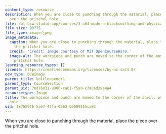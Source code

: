 ```yaml
---
content_type: resource
description: When you are close to punching through the material, place the piece
  over the pritchel hole.
file: /ol-ocw-studio-app/courses/3-a04-modern-blacksmithing-and-physical-metallurgy-fall-2008/187589fb5ae74ffa05630b589555ca82_057.jpg
file_size: 99775
file_type: image/jpeg
image_metadata:
  caption: When you are close to punching through the material, place the piece over
    the pritchel hole.
  credit: 'Credit: Image courtesy of MIT OpenCourseWare.'
  image-alt: The workpiece and punch are moved to the corner of the anvil, over the
    pritchel hole.
learning_resource_types: []
license: https://creativecommons.org/licenses/by-nc-sa/4.0/
ocw_type: OCWImage
parent_title: bottleopener1
parent_type: CourseSection
parent_uid: 70d76031-9900-ca61-f5a0-c7a0ad29a4a4
resourcetype: Image
title: The workpiece and punch are moved to the corner of the anvil, over the pritchel
  hole
uid: 187589fb-5ae7-4ffa-0563-0b589555ca82
---
```

When you are close to punching through the material, place the piece over the pritchel hole.
